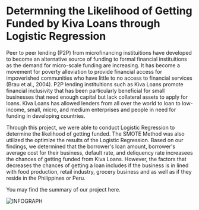 # Determning the Likelihood of Getting Funded by Kiva Loans through Logistic Regression
Peer to peer lending (P2P) from microfinancing instituitions have developed to become an alternative source of funding to formal financial instituitions as the demand for micro-scale funding are increasing. It has become a movement for poverty alleviation to provide financial access for impoverished communities who have little to no access to financial services (Brau et al., 2004). P2P lending instituitions such as Kiva Loans promote financial inclusivity that has been particularly beneficial for small businesses that need enough capital but lack collateral assets to apply for loans. Kiva Loans has allowed lenders from all over the world to loan to low-income, small, micro, and medium enterprises and people in need for funding in developing countries.

Through this project, we were able to conduct Logistic Regression to determine the likelihood of getting funded. The SMOTE Method was also utilized the optimize the results of the Logistic Regression. Based on our findings, we determined that the borrower's loan amount, borrower's average cost for their business, default rate, and deliquency rate increasees the chances of getting funded from Kiva Loans. However, the factors that decreases the chances of getting a loan includes if the business is in lined with food production, retail industry, grocery business and as well as if they reside in the Philippines or Peru.

You may find the summary of our project here.

![INFOGRAPH](https://github.com/faderblade/kivaloan-logitprediction/blob/main/Gr4_DATA102-Infographic%20(4).png)
